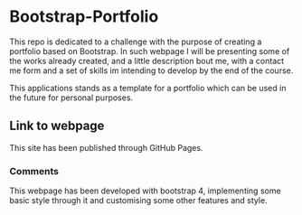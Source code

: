# Bootstrap-Portfolio

This repo is dedicated to a challenge with the purpose of creating a portfolio based on Bootstrap. In such webpage I will be presenting some of the works already created, and a little description bout me, with a contact me form and a set of skills im intending to develop by the end of the course.

This applications stands as a template for a portfolio which can be used in the future for personal purposes.

## Link to webpage

This site has been published through GitHub Pages.

### Comments

This webpage has been developed with bootstrap 4, implementing some basic style through it and customising some other features and style.
